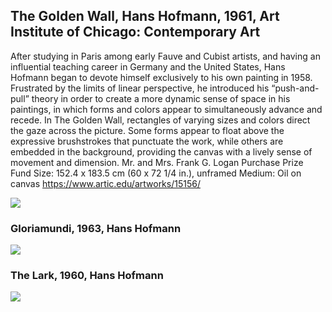 ## The Golden Wall, Hans Hofmann, 1961, Art Institute of Chicago: Contemporary Art
After studying in Paris among early Fauve and Cubist artists, and having an influential teaching career in Germany and the United States, Hans Hofmann began to devote himself exclusively to his own painting in 1958. Frustrated by the limits of linear perspective, he introduced his “push-and-pull” theory in order to create a more dynamic sense of space in his paintings, in which forms and colors appear to simultaneously advance and recede. In The Golden Wall, rectangles of varying sizes and colors direct the gaze across the picture. Some forms appear to float above the expressive brushstrokes that punctuate the work, while others are embedded in the background, providing the canvas with a lively sense of movement and dimension. Mr. and Mrs. Frank G. Logan Purchase Prize Fund
Size: 152.4 x 183.5 cm (60 x 72 1/4 in.), unframed
Medium: Oil on canvas
https://www.artic.edu/artworks/15156/

<img src="https://64.media.tumblr.com/c3a62827143dc3d08c71490e02684a3a/6ed68111b90067c2-b8/s640x960/aeb23cda2cd67f93e988a39adbd1003a006b5753.jpg">

### Gloriamundi, 1963, Hans Hofmann
<img src="https://64.media.tumblr.com/5dadf299eca837571761c835fd6fee83/d4caf7bc0332c000-9b/s500x750/fa3d3e6af8b4a2f4efef41a99d53c92a58072604.jpg">

### The Lark, 1960, Hans Hofmann
<img src="https://64.media.tumblr.com/a43d29e6d6f16a7e377e284e3676feb0/42c40d4ed577efc2-af/s640x960/d2ecb8d45f6aa22758927fc920221adbc8ff9d32.jpg">

